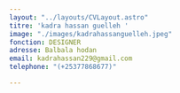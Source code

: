 ```yaml
---
layout: "../layouts/CVLayout.astro"
titre: 'kadra hassan guelleh '
image: "./images/kadrahassanguelleh.jpeg"
fonction: DESIGNER
adresse: Balbala hodan
email: kadrahassan229@gmail.com
telephone: "(+25377868677)"

---
```

# 